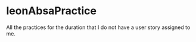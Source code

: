 # leonAbsaPractice
All the practices for the duration that I do not have a user story assigned to me.
